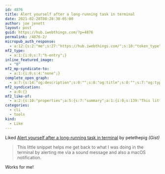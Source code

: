 ```yaml
---
id: 4876
title: Alert yourself after a long-running task in terminal
date: 2021-02-28T08:28:30-05:00
author: joe jenett
layout: post
guid: https://hub.iwebthings.com/?p=4876
permalink: /4876-2/
micropub_auth_response:
  - a:12:{s:2:"me";s:27:"https://hub.iwebthings.com/";s:10:"token_type";s:6:"Bearer";s:4:"uuid";s:36:"e241a9b0-9f77-46ee-ba14-53b1acf52116";s:5:"scope";s:20:"create delete update";s:9:"issued_by";s:54:"https://hub.iwebthings.com/wp-json/indieauth/1.0/token";s:9:"client_id";s:20:"https://omnibear.com";s:11:"client_name";s:8:"Omnibear";s:11:"client_icon";s:29:"https://omnibear.com/logo.svg";s:9:"issued_at";i:1614518729;s:4:"user";i:1;s:13:"last_accessed";i:1614518758;s:7:"last_ip";s:14:"76.112.130.179";}
mf2_type:
  - a:1:{i:0;s:7:"h-entry";}
inline_featured_image:
  - "0"
mf2_mp-syndicate-to:
  - a:1:{i:0;s:4:"none";}
complete_open_graph:
  - a:7:{s:14:"og:description";s:0:"";s:8:"og:title";s:0:"";s:7:"og:type";s:0:"";s:12:"twitter:card";s:7:"summary";s:15:"twitter:creator";s:0:"";s:19:"twitter:description";s:0:"";s:8:"og:image";s:0:"";}
mf2_syndication:
  - a:0:{}
mf2_like-of:
  - a:2:{s:10:"properties";a:5:{s:7:"summary";a:1:{i:0;s:139:"This little snippet helps me get back to what I was doing in the terminal by alerting me via a sound message and also a macOS notification.";}s:4:"name";a:1:{i:0;s:52:"Alert yourself after a long-running task in terminal";}s:3:"url";a:1:{i:0;s:67:"https://gist.github.com/petethepig/2d29e8b7e2ebc808bfe760b632608966";}s:11:"publication";a:1:{i:0;s:4:"Gist";}s:6:"author";a:2:{s:4:"type";a:1:{i:0;s:6:"h-card";}s:10:"properties";a:1:{s:4:"name";a:1:{i:0;s:10:"petethepig";}}}}s:4:"type";s:4:"cite";}
categories:
  - cli
  - tools
kind:
  - Like
---
```

Liked [Alert yourself after a long-running task in terminal](https://gist.github.com/petethepig/2d29e8b7e2ebc808bfe760b632608966) by petethepig _(Gist)_

> This little snippet helps me get back to what I was doing in the terminal by alerting me via a sound message and also a macOS notification.

Works for me!